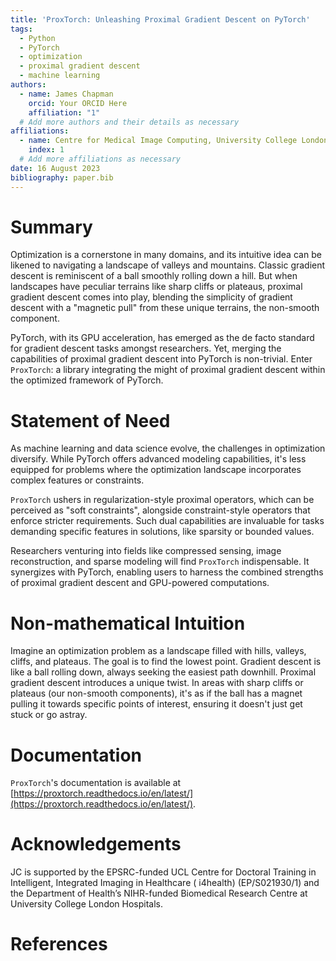 ```yaml
---
title: 'ProxTorch: Unleashing Proximal Gradient Descent on PyTorch'
tags:
  - Python
  - PyTorch
  - optimization
  - proximal gradient descent
  - machine learning
authors:
  - name: James Chapman
    orcid: Your ORCID Here
    affiliation: "1"
  # Add more authors and their details as necessary
affiliations:
  - name: Centre for Medical Image Computing, University College London, London, UK
    index: 1
  # Add more affiliations as necessary
date: 16 August 2023
bibliography: paper.bib
---
```


# Summary

Optimization is a cornerstone in many domains, and its intuitive idea can be likened to navigating a landscape of valleys and mountains. Classic gradient descent is reminiscent of a ball smoothly rolling down a hill. But when landscapes have peculiar terrains like sharp cliffs or plateaus, proximal gradient descent comes into play, blending the simplicity of gradient descent with a "magnetic pull" from these unique terrains, the non-smooth component.

PyTorch, with its GPU acceleration, has emerged as the de facto standard for gradient descent tasks amongst researchers. Yet, merging the capabilities of proximal gradient descent into PyTorch is non-trivial. Enter `ProxTorch`: a library integrating the might of proximal gradient descent within the optimized framework of PyTorch.

# Statement of Need

As machine learning and data science evolve, the challenges in optimization diversify. While PyTorch offers advanced modeling capabilities, it's less equipped for problems where the optimization landscape incorporates complex features or constraints. 

`ProxTorch` ushers in regularization-style proximal operators, which can be perceived as "soft constraints", alongside constraint-style operators that enforce stricter requirements. Such dual capabilities are invaluable for tasks demanding specific features in solutions, like sparsity or bounded values.

Researchers venturing into fields like compressed sensing, image reconstruction, and sparse modeling will find `ProxTorch` indispensable. It synergizes with PyTorch, enabling users to harness the combined strengths of proximal gradient descent and GPU-powered computations.

# Non-mathematical Intuition

Imagine an optimization problem as a landscape filled with hills, valleys, cliffs, and plateaus. The goal is to find the lowest point. Gradient descent is like a ball rolling down, always seeking the easiest path downhill. Proximal gradient descent introduces a unique twist. In areas with sharp cliffs or plateaus (our non-smooth components), it's as if the ball has a magnet pulling it towards specific points of interest, ensuring it doesn't just get stuck or go astray.

[//]: # (# Mathematics)

[//]: # ()
[//]: # (Diving into the formalities, the optimization goal is to minimize a function which is a composite of a smooth component $ f $ and a non-smooth component $ g $:)

[//]: # ()
[//]: # ($ \min_{x} \{ f&#40;x&#41; + g&#40;x&#41; \} $)

[//]: # ()
[//]: # (The proximal gradient descent refines solutions through:)

[//]: # ()
[//]: # (1. Gradient descent for the smooth part, and)

[//]: # (2. A proximal step for the non-smooth part.)

[//]: # ()
[//]: # (Mathematically, the iteration process is captured as:)

[//]: # ()
[//]: # ($ x^{&#40;k+1&#41;} = \text{prox}_{\alpha g}&#40;x^{&#40;k&#41;} - \alpha \nabla f&#40;x^{&#40;k&#41;}&#41;&#41; $)

[//]: # ()
[//]: # (Where $ \alpha $ represents a step size, and $ \text{prox}_{\alpha g} $ signifies the proximal operator of function $ g $ scaled by $ \alpha $. `ProxTorch` seamlessly evaluates and integrates such proximal operators within PyTorch's ecosystem.)

# Documentation

`ProxTorch`'s documentation is available at [https://proxtorch.readthedocs.io/en/latest/](https://proxtorch.readthedocs.io/en/latest/).

# Acknowledgements

JC is supported by the EPSRC-funded UCL Centre for Doctoral Training in Intelligent, Integrated Imaging in Healthcare ( i4health) (EP/S021930/1) and the Department of Health’s NIHR-funded Biomedical Research Centre at University College London Hospitals.

# References